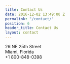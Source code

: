 ```yaml
---
title: Contact Us
date: 2016-12-02 13:49:00 Z
permalink: "/contact/"
position: 6
header_title: Contact Us
layout: contact
---
```


26 NE 25th Street <br/>
Miami, Florida <br/>
+1 800-848-0398